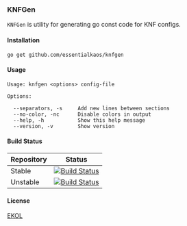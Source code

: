 ### KNFGen

`KNFGen` is utility for generating go const code for KNF configs.


#### Installation

````
go get github.com/essentialkaos/knfgen
````

#### Usage

    Usage: knfgen <options> config-file
    
    Options:
    
      --separators, -s     Add new lines between sections
      --no-color, -nc      Disable colors in output
      --help, -h           Show this help message
      --version, -v        Show version

#### Build Status

| Repository | Status |
|------------|--------|
| Stable | [![Build Status](https://travis-ci.org/essentialkaos/knfgen.svg?branch=master)](https://travis-ci.org/essentialkaos/knfgen) |
| Unstable | [![Build Status](https://travis-ci.org/essentialkaos/knfgen.svg?branch=develop)](https://travis-ci.org/essentialkaos/knfgen) |

#### License

[EKOL](https://essentialkaos.com/ekol)
